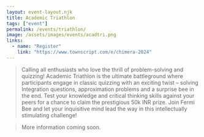 ```yaml
---
layout: event-layout.njk
title: Academic Triathlon
tags: ["event"]
permalink: /events/triathlon/
image: /assets/images/events/acadtri.png
links:
  - name: "Register"
    link: "https://www.townscript.com/e/chimera-2024"
---
```


>Calling all enthusiasts who love the thrill of problem-solving and quizzing! Academic Triathlon is the ultimate battleground where participants engage in classic quizzing with an exciting twist – solving Integration questions, approximation problems and a surprise bee in the end. Test your knowledge and critical thinking skills against your peers for a chance to claim the prestigious 50k INR prize. Join Fermi Bee and let your inquisitive mind lead the way in this intellectually stimulating challenge!

> More information coming soon.